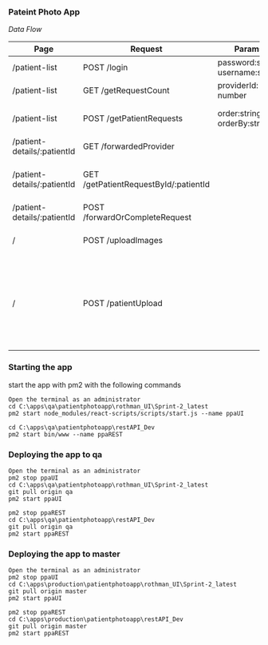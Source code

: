 ### Pateint Photo App
*Data Flow*

| Page | Request | Params | Table | Action | Description
| - | - | - | - | - | - |
| /patient-list | POST /login | password:string, username:string | 
| /patient-list | GET /getRequestCount | providerId: number | patientRequest, forwardedRequest
| /patient-list | POST /getPatientRequests | order:string, orderBy:string | patientRequest, patient, forwardedRequest
| /patient-details/:patientId | GET /forwardedProvider |||| returns ldap users
| /patient-details/:patientId | GET /getPatientRequestById/:patientId || patientRequest, patient, patientRequestAssets, comment |
| /patient-details/:patientId | POST /forwardOrCompleteRequest || patientRequest | onSubmit Comment
| / | POST /uploadImages ||| on upload image | adds image to /public/images
| / | POST /patientUpload ||| on submit form | moves image from /public/images to public/#/images. Where # is the next increment in count of moved images

### Starting the app
start the app with pm2 with the following commands
```
Open the terminal as an administrator
cd C:\apps\qa\patientphotoapp\rothman_UI\Sprint-2_latest
pm2 start node_modules/react-scripts/scripts/start.js --name ppaUI

cd C:\apps\qa\patientphotoapp\restAPI_Dev
pm2 start bin/www --name ppaREST
```
### Deploying the app to qa
```
Open the terminal as an administrator
pm2 stop ppaUI
cd C:\apps\qa\patientphotoapp\rothman_UI\Sprint-2_latest
git pull origin qa
pm2 start ppaUI

pm2 stop ppaREST
cd C:\apps\qa\patientphotoapp\restAPI_Dev
git pull origin qa
pm2 start ppaREST
```
### Deploying the app to master
```
Open the terminal as an administrator
pm2 stop ppaUI
cd C:\apps\production\patientphotoapp\rothman_UI\Sprint-2_latest
git pull origin master
pm2 start ppaUI

pm2 stop ppaREST
cd C:\apps\production\patientphotoapp\restAPI_Dev
git pull origin master
pm2 start ppaREST
```
